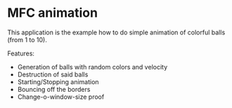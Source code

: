 # MFC animation
This application is the example how to do simple animation of colorful balls (from 1 to 10).

Features:
- Generation of balls with random colors and velocity
- Destruction of said balls
- Starting/Stopping animation
- Bouncing off the borders
- Change-o-window-size proof
